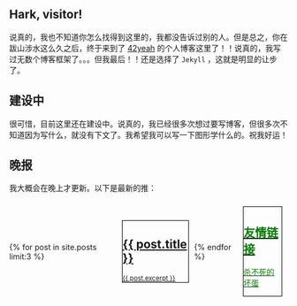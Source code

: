 ## Hark, visitor!

说真的，我也不知道你怎么找得到这里的，我都没告诉过别的人。但是总之，你在跋山涉水这么久之后，终于来到了 [42yeah](https://github.com/POTION4) 的个人博客这里了！！说真的，我写过无数个博客框架了。。。但我最后！！还是选择了 `Jekyll` ，这就是明显的让步了。

## 建设中 

很可惜，目前这里还在建设中。说真的，我已经很多次想过要写博客，但很多次不知道因为写什么，就没有下文了。我希望我可以写一下图形学什么的。祝我好运！

## 晚报

我大概会在晚上才更新。以下是最新的推：

<div style="display: flex; justify-items: between; align-items: center; overflow-x: auto;">
  {% for post in site.posts limit:3 %}
    <a href="{{ post.url }}">
      <div style="padding: 0px px 0px 5px; margin: 10px; border-color: black; border-style: solid; border-width: 1px;">
        <h2>{{ post.title }}</h2>
        <small>{{ post.excerpt }}</small>
      </div>
    </a>
  {% endfor %} 
  <a href="https://zzkdev.github.io/">
    <div style="padding: 0px px 0px 5px; margin: 10px; border-color: black; border-style: solid; border-width: 1px; color: green">
      <h2>友情链接</h2>
      <p>杀不死的坏蛋</p>
    </div>
  </a>
</div>
